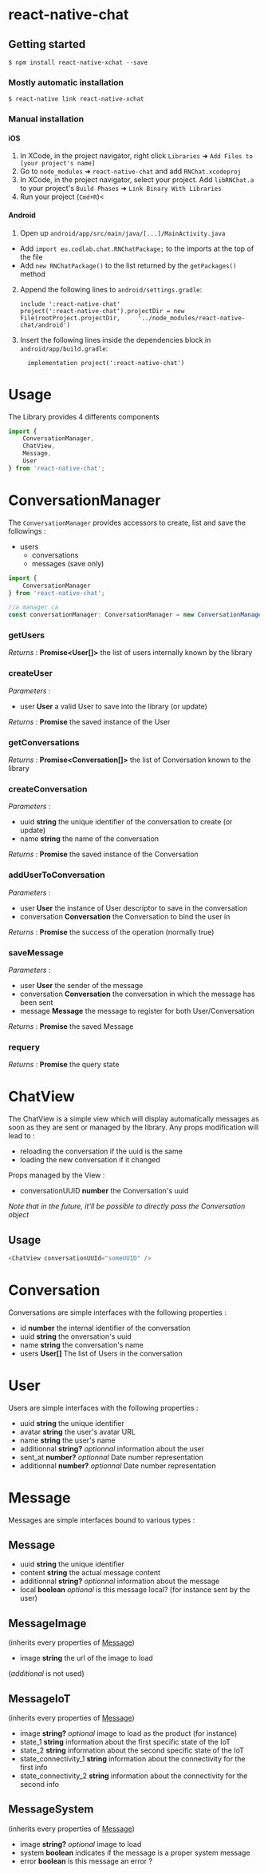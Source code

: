 
# react-native-chat

## Getting started

`$ npm install react-native-xchat --save`

### Mostly automatic installation

`$ react-native link react-native-xchat`

### Manual installation


#### iOS

1. In XCode, in the project navigator, right click `Libraries` ➜ `Add Files to [your project's name]`
2. Go to `node_modules` ➜ `react-native-chat` and add `RNChat.xcodeproj`
3. In XCode, in the project navigator, select your project. Add `libRNChat.a` to your project's `Build Phases` ➜ `Link Binary With Libraries`
4. Run your project (`Cmd+R`)<

#### Android

1. Open up `android/app/src/main/java/[...]/MainActivity.java`
  - Add `import eu.codlab.chat.RNChatPackage;` to the imports at the top of the file
  - Add `new RNChatPackage()` to the list returned by the `getPackages()` method
2. Append the following lines to `android/settings.gradle`:
  	```
  	include ':react-native-chat'
  	project(':react-native-chat').projectDir = new File(rootProject.projectDir, 	'../node_modules/react-native-chat/android')
  	```
3. Insert the following lines inside the dependencies block in `android/app/build.gradle`:
  	```
      implementation project(':react-native-chat')
  	```


# Usage

The Library provides 4 differents components

```javascript
import {
	ConversationManager,
	ChatView,
	Message,
	User
} from 'react-native-chat';
``` 

# ConversationManager

The `ConversationManager` provides accessors to create, list and save the followings :

  - users
	- conversations
	- messages (save only)


```javascript
import {
	ConversationManager
} from 'react-native-chat';

//a manager ca
const conversationManager: ConversationManager = new ConversationManager();
```

### getUsers

_Returns_ :
__Promise<User[]>__ the list of users internally known by the library


### createUser

_Parameters_ :
- user **User** a valid User to save into the library (or update)

_Returns_ :
__Promise<User>__ the saved instance of the User


### getConversations

_Returns_ :
__Promise<Conversation[]>__ the list of Conversation known to the library


### createConversation

_Parameters_ :
- uuid **string** the unique identifier of the conversation to create (or update)
- name **string** the name of the conversation

_Returns_ :
__Promise<Conversation>__ the saved instance of the Conversation


### addUserToConversation

_Parameters_ :
- user **User** the instance of User descriptor to save in the conversation
- conversation **Conversation** the Conversation to bind the user in

_Returns_ :
__Promise<boolean>__ the success of the operation (normally true)


### saveMessage

_Parameters_ :
- user **User** the sender of the message
- conversation **Conversation** the conversation in which the message has been sent
- message **Message** the message to register for both User/Conversation

_Returns_ :
__Promise<Message>__ the saved Message


### requery

_Returns_ :
__Promise<Message>__ the query state

# ChatView

The ChatView is a simple view which will display automatically messages as soon as they are sent or managed by the library. Any props modification will lead to :
- reloading the conversation if the uuid is the same
- loading the new conversation if it changed

Props managed by the View :

- conversationUUID **number** the Conversation's uuid

_Note that in the future, it'll be possible to directly pass the Conversation object_

## Usage

```javascript
<ChatView conversationUUId="someUUID" />
```

# Conversation

Conversations are simple interfaces with the following properties :

- id **number** the internal identifier of the conversation
- uuid **string** the onversation's uuid
- name **string** the conversation's name
- users **User[]** The list of Users in the conversation


# User

Users are simple interfaces with the following properties :

- uuid **string** the unique identifier
- avatar **string** the user's avatar URL
- name **string** the user's name
- additionnal **string?** _optionnal_ information about the user
- sent_at **number?** _optionnal_ Date number representation
- additionnal **number?** _optionnal_ Date number representation


# Message

Messages are simple interfaces bound to various types :

## Message
- uuid **string** the unique identifier
- content **string** the actual message content
- additionnal **string?** _optionnal_ information about the message
- local **boolean** _optional_ is this message local? (for instance sent by the user)

## MessageImage

(inherits every properties of [Message](#message))
- image **string** the url of the image to load

(_additional_ is not used)

## MessageIoT

(inherits every properties of [Message](#message))
- image **string?** _optional_ image to load as the product (for instance)
- state_1 **string** information about the first specific state of the IoT
- state_2 **string** information about the second specific state of the IoT
- state_connectivity_1 **string** information about the connectivity for the first info
- state_connectivity_2 **string** information about the connectivity for the second info

## MessageSystem

(inherits every properties of [Message](#message))
- image **string?** _optional_ image to load
- system **boolean** indicates if the message is a proper system message
- error **boolean** is this message an error ?
